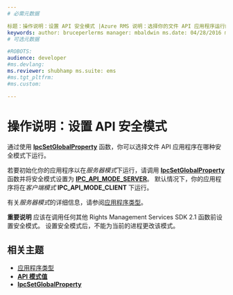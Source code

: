 ```yaml
---
# 必需元数据

标题：操作说明：设置 API 安全模式 |Azure RMS 说明：选择你的文件 API 应用程序运行的安全模式。
keywords: author: bruceperlerms manager: mbaldwin ms.date: 04/28/2016 ms.topic: article ms.prod: azure ms.service: rights-management ms.technology: techgroup-identity ms.assetid: 3B088F14-81C5-4C78-8DED-F5F153353EE0
# 可选元数据

#ROBOTS:
audience: developer
#ms.devlang:
ms.reviewer: shubhamp ms.suite: ems
#ms.tgt_pltfrm:
#ms.custom:

---
```


# 操作说明：设置 API 安全模式

通过使用 [**IpcSetGlobalProperty**](/rights-management/sdk/2.1/api/win/functions#msipc_ipcsetglobalproperty) 函数，你可以选择文件 API 应用程序在哪种安全模式下运行。

若要初始化你的应用程序以在*服务器模式*下运行，请调用 [**IpcSetGlobalProperty**](/rights-management/sdk/2.1/api/win/functions#msipc_ipcsetglobalproperty) 函数并将安全模式设置为 [**IPC\_API\_MODE\_SERVER**](/rights-management/sdk/2.1/api/win/api%20mode%20values#msipc_api_mode_values_IPC_API_MODE_SERVER)。 默认情况下，你的应用程序将在*客户端模式* **IPC\_API\_MODE\_CLIENT** 下运行。

有关*服务器模式*的详细信息，请参阅[应用程序类型](application-types.md)。

**重要说明**  应该在调用任何其他 Rights Management Services SDK 2.1 函数前设置安全模式。 设置安全模式后，不能为当前的进程更改该模式。

## 相关主题

* [应用程序类型](application-types.md)
* [**API 模式值**](/rights-management/sdk/2.1/api/win/api%20mode%20values#msipc_api_mode_values_IPC_API_MODE_SERVER)
* [**IpcSetGlobalProperty**](/rights-management/sdk/2.1/api/win/functions#msipc_ipcsetglobalproperty)
 

 


<!--HONumber=Jun16_HO2-->


